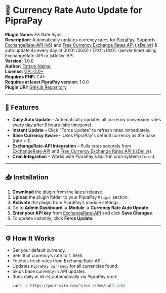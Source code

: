 # 💱 Currency Rate Auto Update for PipraPay

**Plugin Name:** FX Rate Sync  
**Description:** Automatically updates currency rates for [PipraPay](https://piprapay.com). Supports [ExchangeRate-API (v6)](https://www.exchangerate-api.com) and [Free Currency Exchange Rates API (jsDelivr)](https://github.com/fawazahmed0/exchange-api) & auto update 4x every day at 00:01 /06:01 / 12:01 /18:01. (server time) using ExchangeRate-API or jsDelivr-API.  
**Version:** 1.0.0  
**Author:** [Fattain Naime](https://iamnaime.info.bd)  
**License:** [GPL-2.0+](https://www.gnu.org/licenses/gpl-2.0.html)  
**Requires PHP:** 7.4+  
**Requires at least PipraPay version:** 1.0.0  
**Plugin URI:** [GitHub Repository](https://github.com/fattain-naime/Currency-Rate-Auto-Update-for-PipraPay)

---

## 📌 Features
- **Daily Auto Update** – Automatically updates all currency conversion rates every day after 6 hours (site timezone).
- **Instant Update** – Click "Force Update" to refresh rates immediately.
- **Base Currency Aware** – Uses PipraPay's default currency as the base (rate = 1).
- **ExchangeRate-API Integration** – Pulls rates securely from [ExchangeRate-API](https://www.exchangerate-api.com/) and [Free Currency Exchange Rates API (jsDelivr)](https://github.com/fawazahmed0/exchange-api).
- **Cron Integration** – Works with PipraPay's built-in cron system (`?cron`).

---

## 📥 Installation

1. **Download** the plugin from the [latest release](https://github.com/fattain-naime/Currency-Rate-Auto-Update-for-PipraPay/releases/latest).
2. **Upload** the plugin folder to your PipraPay `Plugin` section.
3. **Activate** the plugin from PipraPay’s module settings.
4. Go to **Admin Dashboard → Module → Currency Rate Auto Update**.
5. **Enter your API key** from [ExchangeRate-API](https://www.exchangerate-api.com/) and click **Save Changes**.
6. To update instantly, click **Force Update**.

---

## ⚙️ How It Works
- Get your default currency.
- Sets that currency’s rate to `1.0000`.
- Fetches fresh rates from ExchangeRate-API.
- Updates `PipraPay Currency` for all currencies found.
- Skips base currency in API updates.
- Runs daily at `00:01` automatically via PipraPay cron:  
  ```bash
  curl -s https://your-site.com/?cron >/dev/null 2>&1
